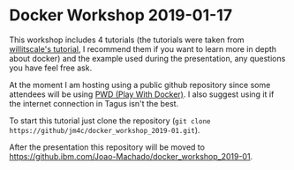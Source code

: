 # Docker Workshop 2019-01-17

This workshop includes 4 tutorials (the tutorials were taken from [willitscale's tutorial](https://github.com/willitscale/learning-docker), I recommend them if you want to learn more in depth about docker) and the example used during the presentation, any questions you have feel free ask.

At the moment I am hosting using a public github repository since some attendees will be using [PWD (Play With Docker)](https://labs.play-with-docker.com/). I also suggest using it if the internet connection in Tagus isn't the best.

To start this tutorial just clone the repository (`git clone https://github/jm4c/docker_workshop_2019-01.git`).

After the presentation this repository will be moved to https://github.ibm.com/Joao-Machado/docker_workshop_2019-01.